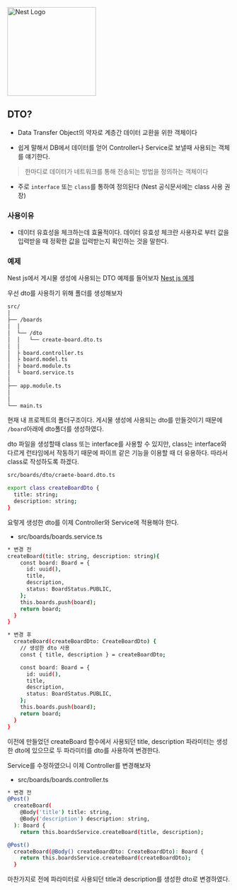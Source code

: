 <a href="http://nestjs.com/" target="blank"><img src="https://nestjs.com/img/logo-small.svg" width="200" alt="Nest Logo" /></a>

## DTO?

- Data Transfer Object의 약자로 계층간 데이터 교환을 위한 객체이다

- 쉽게 말해서 DB에서 데이터를 얻어 Controller나 Service로 보낼때 사용되는 객체를 얘기한다.

> 한마디로 데이터가 네트워크를 통해 전송되는 방법을 정의하는 객체이다

- 주로 `interface` 또는 `class`를 통하여 정의된다 (Nest 공식문서에는 class 사용 권장)

### 사용이유

- 데이터 유효성을 체크하는데 효율적이다.
  데이터 유효성 체크란 사용자로 부터 값을 입력받을 때 정확한 값을 입력받는지 확인하는 것을 말한다.

### 예제

Nest js에서 게시물 생성에 사용되는 DTO 예제를 들어보자
[Nest js 예제](https://github.com/augusstt06/tutorial_nest)

우선 dto를 사용하기 위해 폴더를 생성해보자

```bash
src/
│
├── /boards
│  │
│  └── /dto
│  │   └── create-board.dto.ts
│  │
│  ├ board.controller.ts
│  ├ board.model.ts
│  ├ board.module.ts
│  └ board.service.ts
│
├── app.module.ts
│
│
└── main.ts

```

현재 내 프로젝트의 폴더구조이다.
게시물 생성에 사용되는 dto를 만들것이기 때문에 `/board`아래에 dto폴더를 생성하였다.

dto 파일을 생성할때 class 또는 interface를 사용할 수 있지만, class는 interface와 다르게 런타임에서 작동하기 때문에 파이프 같은 기능을 이용할 때 더 유용하다.
따라서 class로 작성하도록 하겠다.

```bash
src/boards/dto/craete-board.dto.ts

export class createBoardDto {
  title: string;
  description: string;
}
```

요렇게 생성한 dto를 이제 Controller와 Service에 적용해야 한다.

- src/boards/boards.service.ts

```bash
* 변경 전
createBoard(title: string, description: string){
    const board: Board = {
      id: uuid(),
      title,
      description,
      status: BoardStatus.PUBLIC,
    };
    this.boards.push(board);
    return board;
  }
}
```

```bash
* 변경 후
  createBoard(createBoardDto: CreateBoardDto) {
    // 생성한 dto 사용
    const { title, description } = createBoardDto;

    const board: Board = {
      id: uuid(),
      title,
      description,
      status: BoardStatus.PUBLIC,
    };
    this.boards.push(board);
    return board;
  }
}

```

이전에 만들었던 createBoard 함수에서 사용되던 title, description 파라미터는 생성한 dto에 있으므로 두 파라미터를 dto를 사용하여 변경한다.

Service를 수정하였으니 이제 Controller를 변경해보자

- src/boards/boards.controller.ts

```bash
* 변경 전
@Post()
  createBoard(
    @Body('title') title: string,
    @Body('description') description: string,
  ): Board {
    return this.boardsService.createBoard(title, description);
```

```bash
@Post()
  createBoard(@Body() createBoardDto: CreateBoardDto): Board {
    return this.boardsService.createBoard(createBoardDto);
  }
```

마찬가지로 전에 파라미터로 사용되던 title과 description를 생성한 dto로 변경하였다.
